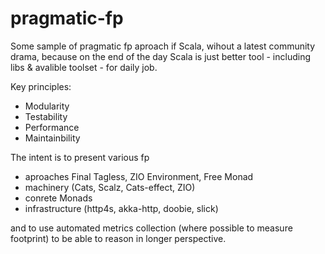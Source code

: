 # pragmatic-fp
Some sample of pragmatic fp aproach if Scala, wihout a latest community drama, because on the end of the day Scala is just better tool - including  libs & avalible toolset - for daily job.

Key principles:
   * Modularity
   * Testability
   * Performance
   * Maintainbility 
   
The intent is to present various fp 

  * aproaches Final Tagless, ZIO Environment, Free Monad 
  * machinery (Cats, Scalz, Cats-effect, ZIO)  
  * conrete Monads
  * infrastructure (http4s, akka-http, doobie, slick)

and to use automated metrics collection (where possible to measure footprint) to be able to reason in longer perspective.
